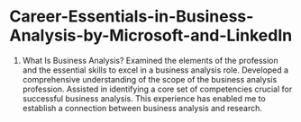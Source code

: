 # Career-Essentials-in-Business-Analysis-by-Microsoft-and-LinkedIn
1. What Is Business Analysis?
	Examined the elements of the profession and the essential skills to excel in a business analysis role.
	Developed a comprehensive understanding of the scope of the business analysis profession.
	Assisted in identifying a core set of competencies crucial for successful business analysis.
  This experience has enabled me to establish a connection between business analysis and research.

